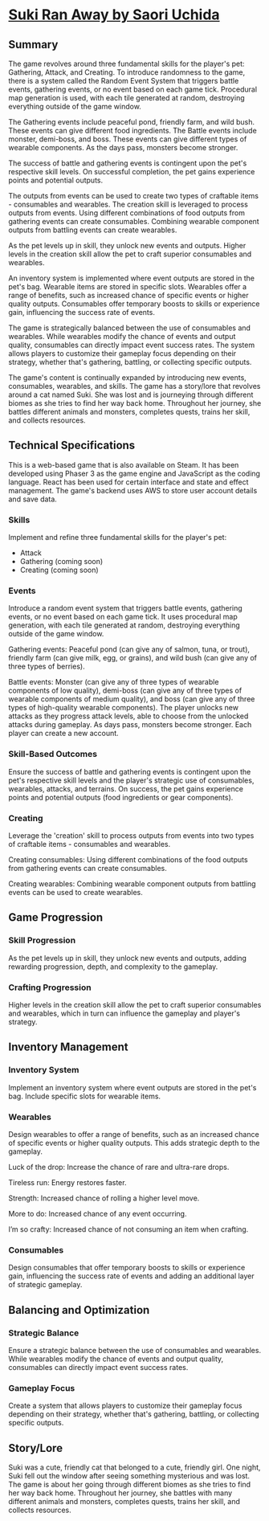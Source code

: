 # [Suki Ran Away by Saori Uchida](http://www.sukiranaway.com)

## Summary

The game revolves around three fundamental skills for the player's pet: Gathering, Attack, and Creating. To introduce randomness to the game, there is a system called the Random Event System that triggers battle events, gathering events, or no event based on each game tick. Procedural map generation is used, with each tile generated at random, destroying everything outside of the game window.

The Gathering events include peaceful pond, friendly farm, and wild bush. These events can give different food ingredients. The Battle events include monster, demi-boss, and boss. These events can give different types of wearable components. As the days pass, monsters become stronger.

The success of battle and gathering events is contingent upon the pet's respective skill levels. On successful completion, the pet gains experience points and potential outputs.

The outputs from events can be used to create two types of craftable items - consumables and wearables. The creation skill is leveraged to process outputs from events. Using different combinations of food outputs from gathering events can create consumables. Combining wearable component outputs from battling events can create wearables.

As the pet levels up in skill, they unlock new events and outputs. Higher levels in the creation skill allow the pet to craft superior consumables and wearables.

An inventory system is implemented where event outputs are stored in the pet's bag. Wearable items are stored in specific slots. Wearables offer a range of benefits, such as increased chance of specific events or higher quality outputs. Consumables offer temporary boosts to skills or experience gain, influencing the success rate of events.

The game is strategically balanced between the use of consumables and wearables. While wearables modify the chance of events and output quality, consumables can directly impact event success rates. The system allows players to customize their gameplay focus depending on their strategy, whether that's gathering, battling, or collecting specific outputs.

The game's content is continually expanded by introducing new events, consumables, wearables, and skills. The game has a story/lore that revolves around a cat named Suki. She was lost and is journeying through different biomes as she tries to find her way back home. Throughout her journey, she battles different animals and monsters, completes quests, trains her skill, and collects resources.

## Technical Specifications

This is a web-based game that is also available on Steam. It has been developed using Phaser 3 as the game engine and JavaScript as the coding language. React has been used for certain interface and state and effect management. The game's backend uses AWS to store user account details and save data.

### Skills

Implement and refine three fundamental skills for the player's pet:

- Attack
- Gathering (coming soon)
- Creating  (coming soon)

### Events

Introduce a random event system that triggers battle events, gathering events, or no event based on each game tick. It uses procedural map generation, with each tile generated at random, destroying everything outside of the game window.

Gathering events: Peaceful pond (can give any of salmon, tuna, or trout), friendly farm (can give milk, egg, or grains), and wild bush (can give any of three types of berries).

Battle events: Monster (can give any of three types of wearable components of low quality), demi-boss (can give any of three types of wearable components of medium quality), and boss (can give any of three types of high-quality wearable components). The player unlocks new attacks as they progress attack levels, able to choose from the unlocked attacks during gameplay. As days pass, monsters become stronger. Each player can create a new account.

### Skill-Based Outcomes

Ensure the success of battle and gathering events is contingent upon the pet's respective skill levels and the player's strategic use of consumables, wearables, attacks, and terrains. On success, the pet gains experience points and potential outputs (food ingredients or gear components).

### Creating

Leverage the 'creation' skill to process outputs from events into two types of craftable items - consumables and wearables.

Creating consumables: Using different combinations of the food outputs from gathering events can create consumables.

Creating wearables: Combining wearable component outputs from battling events can be used to create wearables.

## Game Progression

### Skill Progression

As the pet levels up in skill, they unlock new events and outputs, adding rewarding progression, depth, and complexity to the gameplay.

### Crafting Progression

Higher levels in the creation skill allow the pet to craft superior consumables and wearables, which in turn can influence the gameplay and player's strategy.

## Inventory Management

### Inventory System

Implement an inventory system where event outputs are stored in the pet's bag. Include specific slots for wearable items.

### Wearables

Design wearables to offer a range of benefits, such as an increased chance of specific events or higher quality outputs. This adds strategic depth to the gameplay.

Luck of the drop: Increase the chance of rare and ultra-rare drops.

Tireless run: Energy restores faster.

Strength: Increased chance of rolling a higher level move.

More to do: Increased chance of any event occurring.

I’m so crafty: Increased chance of not consuming an item when crafting.

### Consumables

Design consumables that offer temporary boosts to skills or experience gain, influencing the success rate of events and adding an additional layer of strategic gameplay.

## Balancing and Optimization

### Strategic Balance

Ensure a strategic balance between the use of consumables and wearables. While wearables modify the chance of events and output quality, consumables can directly impact event success rates.

### Gameplay Focus

Create a system that allows players to customize their gameplay focus depending on their strategy, whether that's gathering, battling, or collecting specific outputs.

## Story/Lore

Suki was a cute, friendly cat that belonged to a cute, friendly girl. One night, Suki fell out the window after seeing something mysterious and was lost. The game is about her going through different biomes as she tries to find her way back home. Throughout her journey, she battles with many different animals and monsters, completes quests, trains her skill, and collects resources.